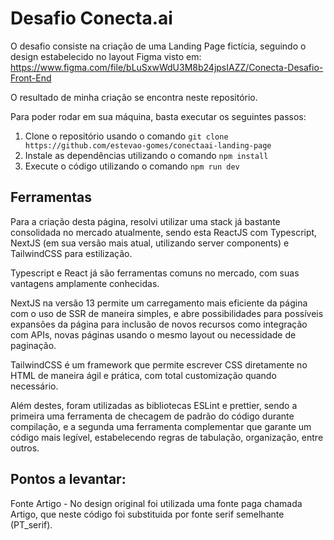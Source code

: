 <h1>Desafio Conecta.ai</h1>

O desafio consiste na criação de uma Landing Page fictícia, seguindo o design estabelecido no layout Figma visto em:
<a href="https://www.figma.com/file/bLuSxwWdU3M8b24jpsIAZZ/Conecta-Desafio-Front-End">https://www.figma.com/file/bLuSxwWdU3M8b24jpsIAZZ/Conecta-Desafio-Front-End</a>

O resultado de minha criação se encontra neste repositório.

Para poder rodar em sua máquina, basta executar os seguintes passos:
<ol>
    <li>Clone o repositório usando o comando <code>git clone https://github.com/estevao-gomes/conectaai-landing-page</code></li>
    <li>Instale as dependências utilizando o comando <code>npm install</code></li>
    <li>Execute o código utilizando o comando <code>npm run dev</code></li>
</ol>

<h2>Ferramentas</h2>
Para a criação desta página, resolvi utilizar uma stack já bastante consolidada no mercado atualmente, sendo esta ReactJS com Typescript, NextJS (em sua versão mais atual, utilizando server components) e TailwindCSS para estilização.

Typescript e React já são ferramentas comuns no mercado, com suas vantagens amplamente conhecidas.

NextJS na versão 13 permite um carregamento mais eficiente da página com o uso de SSR de maneira simples, e abre possibilidades para possíveis expansões da página para inclusão de novos recursos como integração com APIs, novas páginas usando o mesmo layout ou necessidade de paginação.

TailwindCSS é um framework que permite escrever CSS diretamente no HTML de maneira ágil e prática, com total customização quando necessário.

Além destes, foram utilizadas as bibliotecas ESLint e prettier, sendo a primeira uma ferramenta de checagem de padrão do código durante compilação, e a segunda uma ferramenta complementar que garante um código mais legível, estabelecendo regras de tabulação, organização, entre outros.


<h2>Pontos a levantar:</h2>

Fonte Artigo - No design original foi utilizada uma fonte paga chamada Artigo, que neste código foi substituida por fonte serif semelhante (PT_serif).
